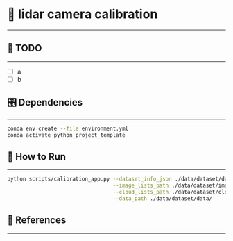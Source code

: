 # 📝 lidar camera calibration #
***

## :tada: TODO ##
***

- [ ] a
- [ ] b

## 🎛  Dependencies ##
***

```bash
conda env create --file environment.yml
conda activate python_project_template
```

## :running: How to Run ##
***


```bash
python scripts/calibration_app.py --dataset_info_json ./data/dataset/dataset_info.json \
                                  --image_lists_path ./data/dataset/image_list.txt \
                                  --cloud_lists_path ./data/dataset/cloud_list.txt \
                                  --data_path ./data/dataset/data/
```
## :gem: References ##
***

